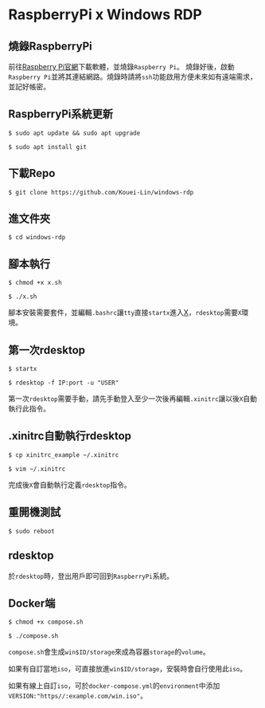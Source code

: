 # RaspberryPi x Windows RDP

## 燒錄RaspberryPi
前往[Raspberry Pi官網](https://www.raspberrypi.com/software/)下載軟體，並燒錄`Raspberry Pi`。
燒錄好後，啟動`Raspberry Pi`並將其連結網路。燒錄時請將`ssh`功能啟用方便未來如有遠端需求，並記好帳密。

## RaspberryPi系統更新
`$ sudo apt update && sudo apt upgrade`

`$ sudo apt install git`

## 下載Repo
`$ git clone https://github.com/Kouei-Lin/windows-rdp`

## 進文件夾
`$ cd windows-rdp`

## 腳本執行
`$ chmod +x x.sh`

`$ ./x.sh`

腳本安裝需要套件，並編輯`.bashrc`讓`tty`直接`startx`進入[X](https://en.wikipedia.org/wiki/X_Window_System)，`rdesktop`需要`X`環境。

## 第一次rdesktop
`$ startx`

`$ rdesktop -f IP:port -u "USER"`

第一次`rdesktop`需要手動，請先手動登入至少一次後再編輯`.xinitrc`讓以後`X`自動執行此指令。

## .xinitrc自動執行rdesktop
`$ cp xinitrc_example ~/.xinitrc`

`$ vim ~/.xinitrc`

完成後`X`會自動執行定義`rdesktop`指令。

## 重開機測試
`$ sudo reboot`

## rdesktop
於`rdesktop`時，登出用戶即可回到`RaspberryPi`系統。

## Docker端
`$ chmod +x compose.sh`

`$ ./compose.sh`

`compose.sh`會生成`win$ID/storage`來成為容器`storage`的`volume`。

如果有自訂當地`iso`，可直接放進`win$ID/storage`，安裝時會自行使用此`iso`。

如果有線上自訂`iso`，可於`docker-compose.yml`的`environment`中添加`VERSION:"https//:example.com/win.iso"`。
